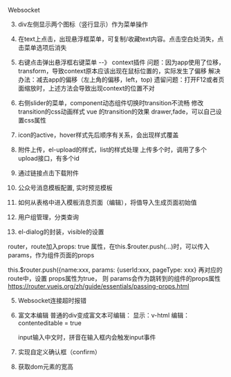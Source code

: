 
Websocket

3. div左侧显示两个图标（竖行显示）作为菜单操作

4. 在text上点击，出现悬浮框菜单，可复制/收藏text内容。点击空白处消失，点击菜单选项后消失
5. 右键点击弹出悬浮框右键菜单 --》 context插件
问题：因为app使用了位移，transform，导致context原本应该出现在鼠标位置的，实际发生了偏移
     解决办法：减去app的偏移（左上角的偏移，left，top)
遗留问题：打开F12或者页面缩放时，上述方法会导致出现context的位置不对

6. 右侧slider的菜单，component动态组件切换时transition不流畅
    修改transition的css动画样式
vue 的transition的效果
  drawer,fade，可以自己设置css属性
7. icon的active，hover样式先后顺序有关系，会出现样式覆盖

1. 附件上传，el-upload的样式，list的样式处理
上传多个时，调用了多个upload接口，有多个id
2. 通过链接点击下载附件
2. 公众号消息模板配置, 实时预览模板

4. 如何从表格中进入模板消息页面（编辑），将值导入生成页面初始值
3. 用户组管理，分类查询

4. el-dialog的封装，visible的设置

router，route加入props: true 属性，在this.$router.push(...)时，可以传入params，作为组件页面的props

 this.$router.push({name:xxx, params: {userId:xxx, pageType: xxx}
      再对应的route中，设置 props属性为true， 则 params会作为跳转到的组件的props属性
https://router.vuejs.org/zh/guide/essentials/passing-props.html

5. Websocket连接超时报错

6. 富文本编辑
   普通的div变成富文本可编辑：
     显示：v-html
     编辑：contenteditable = true

   input输入中文时，拼音在输入框内会触发input事件

7. 实现自定义确认框（confirm）

8. 获取dom元素的宽高






